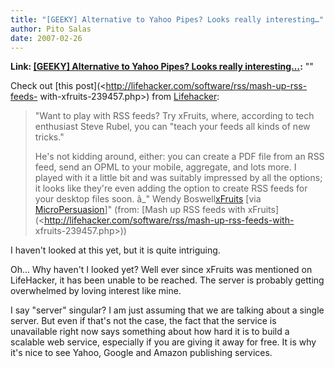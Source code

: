 ```yaml
---
title: "[GEEKY] Alternative to Yahoo Pipes? Looks really interesting…"
author: Pito Salas
date: 2007-02-26
---
```


**Link: [[GEEKY] Alternative to Yahoo Pipes? Looks really interesting…](None):** ""

Check out [this post](<http://lifehacker.com/software/rss/mash-up-rss-feeds-
with-xfruits-239457.php>) from [Lifehacker](<http://www.lifehacker.com>):

> "Want to play with RSS feeds? Try xFruits, where, according to tech
> enthusiast Steve Rubel, you can "teach your feeds all kinds of new tricks."
>
> He's not kidding around, either: you can create a PDF file from an RSS feed,
> send an OPML to your mobile, aggregate, and lots more. I played with it a
> little bit and was suitably impressed by all the options; it looks like
> they're even adding the option to create RSS feeds for your desktop files
> soon. â_" Wendy Boswell[xFruits](<http://www.xfruits.com/>) [via
> [MicroPersuasion](<http://www.micropersuasion.com/2006/08/xfruits_teaches.html>)]"
> (from: [Mash up RSS feeds with
> xFruits](<http://lifehacker.com/software/rss/mash-up-rss-feeds-with-
> xfruits-239457.php>))

I haven't looked at this yet, but it is quite intriguing.

Oh… Why haven't I looked yet? Well ever since xFruits was mentioned on
LifeHacker, it has been unable to be reached. The server is probably getting
overwhelmed by loving interest like mine.

I say "server" singular? I am just assuming that we are talking about a single
server. But even if that's not the case, the fact that the service is
unavailable right now says something about how hard it is to build a scalable
web service, especially if you are giving it away for free. It is why it's
nice to see Yahoo, Google and Amazon publishing services.


